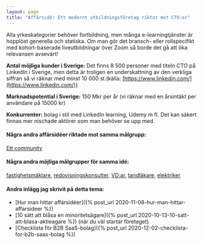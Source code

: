```yaml
---
layout: page
title: "Affärsidé: Ett modernt utbildningsföretag riktat mot CTO:er"
---
```

Alla yrkeskategorier behöver fortbildning, men många e-learningtjänster är hopplöst generella och statiska. Om man gör det bransch- eller rollspecifikt med kohort-baserade liveutbildningar över Zoom så borde det gå att öka relevansen avsevärt!

**Antal möjliga kunder i Sverige:** Det finns 8 500 personer med titeln CTO på LinkedIn i Sverige, men detta är troligen en underskattning av den verkliga siffran så vi räknar med minst 10 000 st.(källa: [https://www.linkedin.com/](https://www.linkedin.com/))

**Marknadspotential i Sverige:** 150 Mkr per år (vi räknar med en årsintäkt per användare på 15000 kr)

**Konkurrenter:** bolag i stil med LinkedIn learning, Udemy m fl. Det kan säkert finnas mer nischade aktörer som man behöver se upp med.

#### Några andra affärsidéer riktade mot samma målgrupp:
[Ett community](/affarsideer/ett-community-for-cto-er/)


#### Några andra möjliga målgrupper för samma idé:
[fastighetsmäklare](/affarsideer/ett-modernt-utbildningsforetag-riktat-mot-fastighetsmaklare/), [redovisningskonsulter](/affarsideer/ett-modernt-utbildningsforetag-riktat-mot-redovisningskonsulter/), [VD:ar](/affarsideer/ett-modernt-utbildningsforetag-riktat-mot-vd-ar/), [tandläkare](/affarsideer/ett-modernt-utbildningsforetag-riktat-mot-tandlakare/), [elektriker](/affarsideer/ett-modernt-utbildningsforetag-riktat-mot-elektriker/)

#### Andra inlägg jag skrivit på detta tema:
- [Hur man hittar affärsidéer]({% post_url 2020-11-08-hur-man-hittar-affarsideer %})
- [10 sätt att blåsa en minoritetsägare]({% post_url 2020-10-13-10-satt-att-blasa-aktieagare %}) (när du väl startar företaget)
- [Checklista för B2B SaaS-bolag]({% post_url 2020-12-02-checklista-for-b2b-saas-bolag %})

